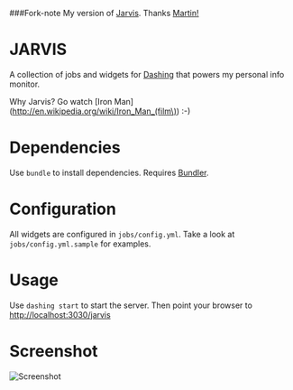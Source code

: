 ###Fork-note
My version of [Jarvis](https://github.com/martinp/jarvis).
Thanks [Martin!](https://github.com/martinp) 

JARVIS
======

A collection of jobs and widgets for
[Dashing](http://shopify.github.com/dashing/) that powers my personal info
monitor.

Why Jarvis? Go watch [Iron Man](http://en.wikipedia.org/wiki/Iron_Man_(film\))
:-)

Dependencies
============
Use `bundle` to install dependencies. Requires
[Bundler](http://gembundler.com/).

Configuration
=============
All widgets are configured in `jobs/config.yml`. Take a look at
`jobs/config.yml.sample` for examples.

Usage
=====
Use `dashing start` to start the server. Then point your browser to
[http://localhost:3030/jarvis](http://localhost:3030/jarvis)

Screenshot
==========
![Screenshot](https://github.com/martinp/jarvis/raw/master/public/jarvis.png)
